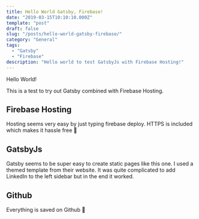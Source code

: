 ```yaml
---
title: Hello World Gatsby, Firebase!
date: "2019-03-15T10:10:10.000Z"
template: "post"
draft: false
slug: "/posts/hello-world-gatsby-firebase/"
category: "General"
tags:
  - "Gatsby"
  - "Firebase"
description: "Hello world to test GatsbyJs with Firebase Hosting!"
---
```


Hello World!

This is a test to try out Gatsby combined with Firebase Hosting.

 ## Firebase Hosting
Hosting seems very easy by just typing firebase deploy. HTTPS is included which makes it hassle free 🥳

 ## GatsbyJs
Gatsby seems to be super easy to create static pages like this one. I used a themed template from their website. It was quite complicated to add LinkedIn to the left sidebar but in the end it worked.

 ## Github
Everything is saved on Github 🥰
